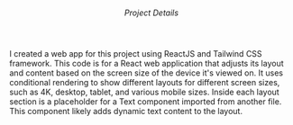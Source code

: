 <header>
  <div>
    <h6 style="text-align:center;">Project Details</h6>
  </div>
</header>
<main>
  <p> I created a web app for this project using ReactJS and Tailwind CSS framework. This code is for a React web application that adjusts its layout and content based on the screen size of the device it's viewed on. It uses conditional rendering to show different layouts for different screen sizes, such as 4K, desktop, tablet, and various mobile sizes. Inside each layout section is a placeholder for a Text component imported from another file. This component likely adds dynamic text content to the layout.</p>
</main>
